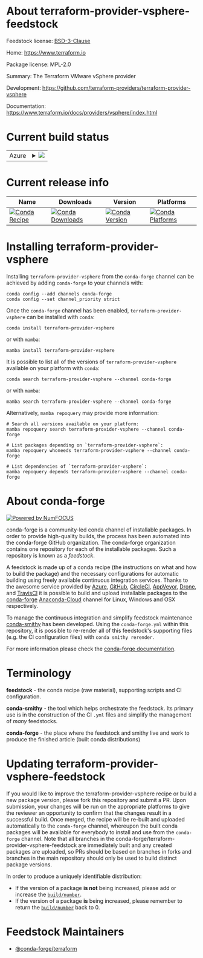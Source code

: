 About terraform-provider-vsphere-feedstock
==========================================

Feedstock license: [BSD-3-Clause](https://github.com/conda-forge/terraform-provider-vsphere-feedstock/blob/main/LICENSE.txt)

Home: https://www.terraform.io

Package license: MPL-2.0

Summary: The Terraform VMware vSphere provider

Development: https://github.com/terraform-providers/terraform-provider-vsphere

Documentation: https://www.terraform.io/docs/providers/vsphere/index.html

Current build status
====================


<table>
    
  <tr>
    <td>Azure</td>
    <td>
      <details>
        <summary>
          <a href="https://dev.azure.com/conda-forge/feedstock-builds/_build/latest?definitionId=2063&branchName=main">
            <img src="https://dev.azure.com/conda-forge/feedstock-builds/_apis/build/status/terraform-provider-vsphere-feedstock?branchName=main">
          </a>
        </summary>
        <table>
          <thead><tr><th>Variant</th><th>Status</th></tr></thead>
          <tbody><tr>
              <td>linux_64</td>
              <td>
                <a href="https://dev.azure.com/conda-forge/feedstock-builds/_build/latest?definitionId=2063&branchName=main">
                  <img src="https://dev.azure.com/conda-forge/feedstock-builds/_apis/build/status/terraform-provider-vsphere-feedstock?branchName=main&jobName=linux&configuration=linux%20linux_64_" alt="variant">
                </a>
              </td>
            </tr><tr>
              <td>osx_64</td>
              <td>
                <a href="https://dev.azure.com/conda-forge/feedstock-builds/_build/latest?definitionId=2063&branchName=main">
                  <img src="https://dev.azure.com/conda-forge/feedstock-builds/_apis/build/status/terraform-provider-vsphere-feedstock?branchName=main&jobName=osx&configuration=osx%20osx_64_" alt="variant">
                </a>
              </td>
            </tr><tr>
              <td>win_64</td>
              <td>
                <a href="https://dev.azure.com/conda-forge/feedstock-builds/_build/latest?definitionId=2063&branchName=main">
                  <img src="https://dev.azure.com/conda-forge/feedstock-builds/_apis/build/status/terraform-provider-vsphere-feedstock?branchName=main&jobName=win&configuration=win%20win_64_" alt="variant">
                </a>
              </td>
            </tr>
          </tbody>
        </table>
      </details>
    </td>
  </tr>
</table>

Current release info
====================

| Name | Downloads | Version | Platforms |
| --- | --- | --- | --- |
| [![Conda Recipe](https://img.shields.io/badge/recipe-terraform--provider--vsphere-green.svg)](https://anaconda.org/conda-forge/terraform-provider-vsphere) | [![Conda Downloads](https://img.shields.io/conda/dn/conda-forge/terraform-provider-vsphere.svg)](https://anaconda.org/conda-forge/terraform-provider-vsphere) | [![Conda Version](https://img.shields.io/conda/vn/conda-forge/terraform-provider-vsphere.svg)](https://anaconda.org/conda-forge/terraform-provider-vsphere) | [![Conda Platforms](https://img.shields.io/conda/pn/conda-forge/terraform-provider-vsphere.svg)](https://anaconda.org/conda-forge/terraform-provider-vsphere) |

Installing terraform-provider-vsphere
=====================================

Installing `terraform-provider-vsphere` from the `conda-forge` channel can be achieved by adding `conda-forge` to your channels with:

```
conda config --add channels conda-forge
conda config --set channel_priority strict
```

Once the `conda-forge` channel has been enabled, `terraform-provider-vsphere` can be installed with `conda`:

```
conda install terraform-provider-vsphere
```

or with `mamba`:

```
mamba install terraform-provider-vsphere
```

It is possible to list all of the versions of `terraform-provider-vsphere` available on your platform with `conda`:

```
conda search terraform-provider-vsphere --channel conda-forge
```

or with `mamba`:

```
mamba search terraform-provider-vsphere --channel conda-forge
```

Alternatively, `mamba repoquery` may provide more information:

```
# Search all versions available on your platform:
mamba repoquery search terraform-provider-vsphere --channel conda-forge

# List packages depending on `terraform-provider-vsphere`:
mamba repoquery whoneeds terraform-provider-vsphere --channel conda-forge

# List dependencies of `terraform-provider-vsphere`:
mamba repoquery depends terraform-provider-vsphere --channel conda-forge
```


About conda-forge
=================

[![Powered by
NumFOCUS](https://img.shields.io/badge/powered%20by-NumFOCUS-orange.svg?style=flat&colorA=E1523D&colorB=007D8A)](https://numfocus.org)

conda-forge is a community-led conda channel of installable packages.
In order to provide high-quality builds, the process has been automated into the
conda-forge GitHub organization. The conda-forge organization contains one repository
for each of the installable packages. Such a repository is known as a *feedstock*.

A feedstock is made up of a conda recipe (the instructions on what and how to build
the package) and the necessary configurations for automatic building using freely
available continuous integration services. Thanks to the awesome service provided by
[Azure](https://azure.microsoft.com/en-us/services/devops/), [GitHub](https://github.com/),
[CircleCI](https://circleci.com/), [AppVeyor](https://www.appveyor.com/),
[Drone](https://cloud.drone.io/welcome), and [TravisCI](https://travis-ci.com/)
it is possible to build and upload installable packages to the
[conda-forge](https://anaconda.org/conda-forge) [Anaconda-Cloud](https://anaconda.org/)
channel for Linux, Windows and OSX respectively.

To manage the continuous integration and simplify feedstock maintenance
[conda-smithy](https://github.com/conda-forge/conda-smithy) has been developed.
Using the ``conda-forge.yml`` within this repository, it is possible to re-render all of
this feedstock's supporting files (e.g. the CI configuration files) with ``conda smithy rerender``.

For more information please check the [conda-forge documentation](https://conda-forge.org/docs/).

Terminology
===========

**feedstock** - the conda recipe (raw material), supporting scripts and CI configuration.

**conda-smithy** - the tool which helps orchestrate the feedstock.
                   Its primary use is in the construction of the CI ``.yml`` files
                   and simplify the management of *many* feedstocks.

**conda-forge** - the place where the feedstock and smithy live and work to
                  produce the finished article (built conda distributions)


Updating terraform-provider-vsphere-feedstock
=============================================

If you would like to improve the terraform-provider-vsphere recipe or build a new
package version, please fork this repository and submit a PR. Upon submission,
your changes will be run on the appropriate platforms to give the reviewer an
opportunity to confirm that the changes result in a successful build. Once
merged, the recipe will be re-built and uploaded automatically to the
`conda-forge` channel, whereupon the built conda packages will be available for
everybody to install and use from the `conda-forge` channel.
Note that all branches in the conda-forge/terraform-provider-vsphere-feedstock are
immediately built and any created packages are uploaded, so PRs should be based
on branches in forks and branches in the main repository should only be used to
build distinct package versions.

In order to produce a uniquely identifiable distribution:
 * If the version of a package **is not** being increased, please add or increase
   the [``build/number``](https://docs.conda.io/projects/conda-build/en/latest/resources/define-metadata.html#build-number-and-string).
 * If the version of a package **is** being increased, please remember to return
   the [``build/number``](https://docs.conda.io/projects/conda-build/en/latest/resources/define-metadata.html#build-number-and-string)
   back to 0.

Feedstock Maintainers
=====================

* [@conda-forge/terraform](https://github.com/conda-forge/terraform/)


